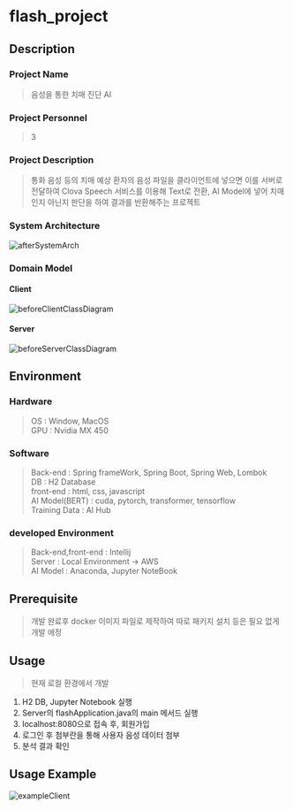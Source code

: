 # flash_project

## Description
### Project Name
> 음성을 통한 치매 진단 AI<br>
### Project Personnel
> 3<br>
### Project Description
> 통화 음성 등의 치매 예상 환자의 음성 파일을 클라이언트에 넣으면 이를 서버로 전달하여 Clova Speech 서비스를 이용해 Text로 전환, AI Model에 넣어 치매인지 아닌지 판단을 하여 결과를 반환해주는 프로젝트<br>

### System Architecture
  ![afterSystemArch](https://user-images.githubusercontent.com/83682424/228255833-8bfec615-5943-449f-8097-4cb91fb308ca.jpg)
  
### Domain Model
#### Client
![beforeClientClassDiagram](https://github.com/ShinHeeEul/flash_project/assets/83682424/ddcae9e7-0a60-4328-ac8c-529e179780d3)

#### Server
![beforeServerClassDiagram](https://github.com/ShinHeeEul/flash_project/assets/83682424/51a52b19-4e23-41e6-8b2a-3d9721b9f146)


## Environment
### Hardware
> OS : Window, MacOS <br>
> GPU : Nvidia MX 450
  
### Software
  > Back-end : Spring frameWork, Spring Boot, Spring Web, Lombok<br>
  > DB : H2 Database<br>
  > front-end : html, css, javascript <br>
  > AI Model(BERT) : cuda, pytorch, transformer, tensorflow <br> 
  > Training Data : AI Hub
  
### developed Environment
  > Back-end,front-end : Intellij <br>
  > Server : Local Environment -> AWS <br>
  > AI Model : Anaconda, Jupyter NoteBook <br>
  
## Prerequisite
  > 개발 완료후 docker 이미지 파일로 제작하여 따로 패키지 설치 등은 필요 없게 개발 에정
  
## Usage
> 현재 로컬 환경에서 개발 <br>

 1. H2 DB, Jupyter Notebook 실행
 2. Server의 flashApplication.java의 main 메서드 실행
 3. localhost:8080으로 접속 후, 회원가입
 4. 로그인 후 첨부란을 통해 사용자 음성 데이터 첨부
 5. 분석 결과 확인

## Usage Example
![exampleClient](https://user-images.githubusercontent.com/83682424/228263906-079770d6-1b21-42d8-9c66-d5068a101378.jpg)

  
